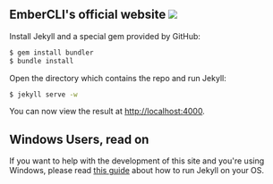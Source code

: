 ## EmberCLI's official website <a href="https://ember-community-slackin.herokuapp.com" target="_blank"><img src="https://ember-community-slackin.herokuapp.com/badge.svg"></a>

Install Jekyll and a special gem provided by GitHub:

```sh
$ gem install bundler
$ bundle install
```

Open the directory which contains the repo and run Jekyll:

```sh
$ jekyll serve -w
```

You can now view the result at [http://localhost:4000](http://localhost:4000).

## Windows Users, read on

If you want to help with the development of this site and you're using Windows, please read [this guide](http://jekyll-windows.juthilo.com) about how to run Jekyll on your OS.

